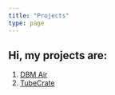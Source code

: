 ```yaml
---
title: "Projects"
type: page
---
```


## Hi, my projects are:

1. [DBM Air](/projects/dbm-air)
2. [TubeCrate](/projects/tubecrate)